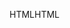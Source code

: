 <span data-ttu-id="8049b-101">HTML</span><span class="sxs-lookup"><span data-stu-id="8049b-101">HTML</span></span>